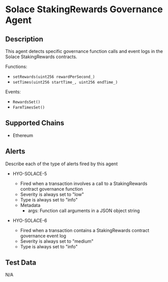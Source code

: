 # Solace StakingRewards Governance Agent

## Description

This agent detects specific governance function calls and event logs in the Solace StakingRewards contracts.

Functions:
- `setRewards(uint256 rewardPerSecond_)`
- `setTimes(uint256 startTime_, uint256 endTime_)`

Events:
- `RewardsSet()`
- `FarmTimesSet()`

## Supported Chains

- Ethereum

## Alerts

Describe each of the type of alerts fired by this agent

- HYO-SOLACE-5
  - Fired when a transaction involves a call to a StakingRewards contract governance function
  - Severity is always set to "low"
  - Type is always set to "info"
  - Metadata
    - args: Function call arguments in a JSON object string

- HYO-SOLACE-6
  - Fired when a transaction contains a StakingRewards contract governance event log
  - Severity is always set to "medium"
  - Type is always set to "info"

## Test Data

N/A
